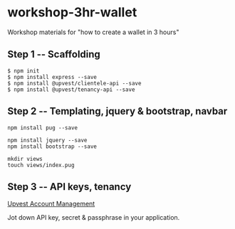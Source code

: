 # workshop-3hr-wallet

Workshop materials for "how to create a wallet in 3 hours"

## Step 1 -- Scaffolding

```
$ npm init
$ npm install express --save
$ npm install @upvest/clientele-api --save
$ npm install @upvest/tenancy-api --save
```

## Step 2 -- Templating, jquery & bootstrap, navbar

```
npm install pug --save

npm install jquery --save
npm install bootstrap --save

mkdir views
touch views/index.pug
```

## Step 3 -- API keys, tenancy

[Upvest Account Management](https://login.upvest.co/)

Jot down API key, secret & passphrase in your application.